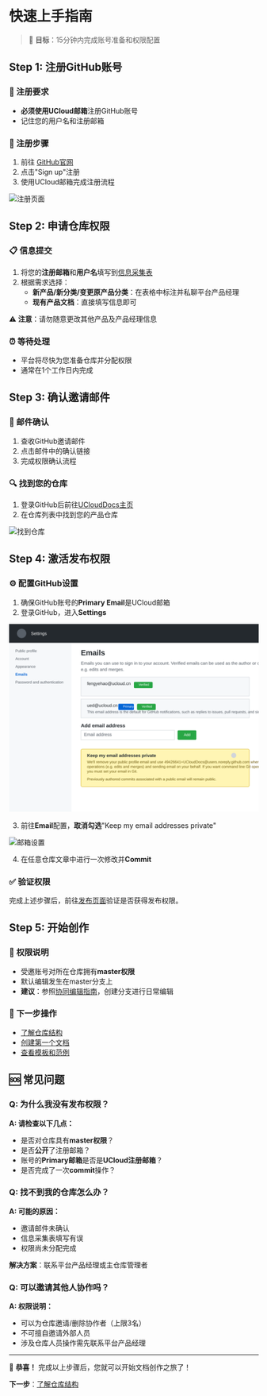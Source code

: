 # 快速上手指南

> 🎯 **目标**：15分钟内完成账号准备和权限配置

## Step 1: 注册GitHub账号

### 📝 注册要求
- **必须使用UCloud邮箱**注册GitHub账号
- 记住您的用户名和注册邮箱

### 🔗 注册步骤
1. 前往 [GitHub官网](https://github.com)
2. 点击"Sign up"注册
3. 使用UCloud邮箱完成注册流程

![注册页面](images/signup.png)

## Step 2: 申请仓库权限

### 📋 信息提交
1. 将您的**注册邮箱**和**用户名**填写到[信息采集表](https://ushare.ucloudadmin.com/pages/viewpage.action?pageId=17798669)
2. 根据需求选择：
   - **新产品/新分类/变更原产品分类**：在表格中标注并私聊平台产品经理
   - **现有产品文档**：直接填写信息即可

⚠️ **注意**：请勿随意更改其他产品及产品经理信息

### ⏰ 等待处理
- 平台将尽快为您准备仓库并分配权限
- 通常在1个工作日内完成

## Step 3: 确认邀请邮件

### 📧 邮件确认
1. 查收GitHub邀请邮件
2. 点击邮件中的确认链接
3. 完成权限确认流程

### 🔍 找到您的仓库
1. 登录GitHub后前往[UCloudDocs主页](https://github.com/UCloudDocs/)
2. 在仓库列表中找到您的产品仓库

![找到仓库](images/findyourrepo.png)

## Step 4: 激活发布权限

### ⚙️ 配置GitHub设置
1. 确保GitHub账号的**Primary Email**是UCloud邮箱
2. 登录GitHub，进入**Settings**

![设置页面](images/setting.png)

3. 前往**Email**配置，**取消勾选**"Keep my email addresses private"

![邮箱设置](images/keep-private-new.png)

4. 在任意仓库文章中进行一次修改并**Commit**

### ✅ 验证权限
完成上述步骤后，前往[发布页面](https://cms-docs.ucloudadmin.com/ucpublishnew.html)验证是否获得发布权限。

## Step 5: 开始创作

### 🎯 权限说明
- 受邀账号对所在仓库拥有**master权限**
- 默认编辑发生在master分支上
- **建议**：参照[协同编辑指南](02-repository-guide.md#如何协同编辑)，创建分支进行日常编辑

### 📝 下一步操作
- [了解仓库结构](02-repository-guide.md)
- [创建第一个文档](03-create-docs.md)
- [查看模板和范例](09-templates.md)

## 🆘 常见问题

### Q: 为什么我没有发布权限？
**A: 请检查以下几点：**
- 是否对仓库具有**master权限**？
- 是否**公开**了注册邮箱？
- 账号的**Primary邮箱**是否是**UCloud注册邮箱**？
- 是否完成了一次**commit**操作？

### Q: 找不到我的仓库怎么办？
**A: 可能的原因：**
- 邀请邮件未确认
- 信息采集表填写有误
- 权限尚未分配完成

**解决方案**：联系平台产品经理或主仓库管理者

### Q: 可以邀请其他人协作吗？
**A: 权限说明：**
- 可以为仓库邀请/删除协作者（上限3名）
- 不可擅自邀请外部人员
- 涉及仓库人员操作需先联系平台产品经理

---

🎉 **恭喜！** 完成以上步骤后，您就可以开始文档创作之旅了！

**下一步**：[了解仓库结构](02-repository-guide.md)